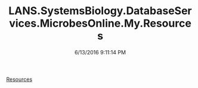 ﻿---
title: LANS.SystemsBiology.DatabaseServices.MicrobesOnline.My.Resources
date: 6/13/2016 9:11:14 PM
---

[Resources](T-LANS.SystemsBiology.DatabaseServices.MicrobesOnline.My.Resources.Resources.html)
